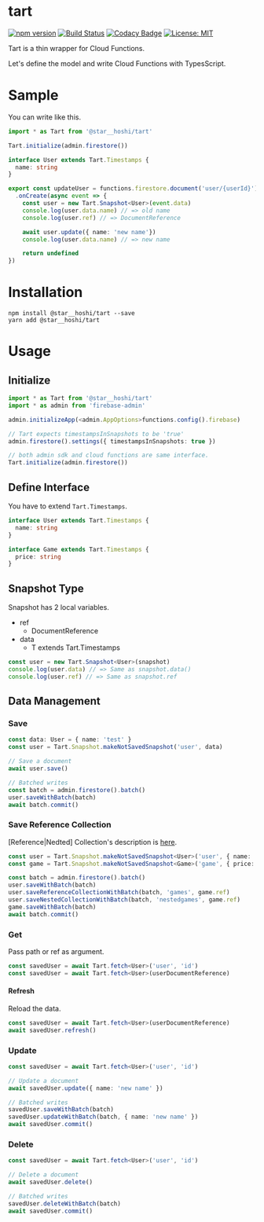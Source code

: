 # tart

[![npm version](https://badge.fury.io/js/%40star__hoshi%2Ftart.svg)](https://badge.fury.io/js/%40star__hoshi%2Ftart)
[![Build Status](https://travis-ci.org/starhoshi/tart.svg?branch=master)](https://travis-ci.org/starhoshi/tart)
[![Codacy Badge](https://api.codacy.com/project/badge/Grade/4f8b83b6113d4627a57500f993dce372)](https://www.codacy.com/app/kensuke1751/tart?utm_source=github.com&amp;utm_medium=referral&amp;utm_content=starhoshi/tart&amp;utm_campaign=Badge_Grade)
[![License: MIT](https://img.shields.io/badge/License-MIT-green.svg)](https://opensource.org/licenses/MIT)

Tart is a thin wrapper for Cloud Functions.

Let's define the model and write Cloud Functions with TypesScript.

# Sample

You can write like this.

```ts
import * as Tart from '@star__hoshi/tart'

Tart.initialize(admin.firestore())

interface User extends Tart.Timestamps {
  name: string
}

export const updateUser = functions.firestore.document('user/{userId}')
  .onCreate(async event => {
    const user = new Tart.Snapshot<User>(event.data)
    console.log(user.data.name) // => old name
    console.log(user.ref) // => DocumentReference

    await user.update({ name: 'new name'})
    console.log(user.data.name) // => new name

    return undefined
})
```

# Installation

```
npm install @star__hoshi/tart --save
yarn add @star__hoshi/tart
```

# Usage

## Initialize

```ts
import * as Tart from '@star__hoshi/tart'
import * as admin from 'firebase-admin'

admin.initializeApp(<admin.AppOptions>functions.config().firebase)

// Tart expects timestampsInSnapshots to be 'true'
admin.firestore().settings({ timestampsInSnapshots: true })

// both admin sdk and cloud functions are same interface.
Tart.initialize(admin.firestore())
```

## Define Interface

You have to extend `Tart.Timestamps`.

```ts
interface User extends Tart.Timestamps {
  name: string
}

interface Game extends Tart.Timestamps {
  price: string
}
```

## Snapshot Type

Snapshot has 2 local variables.

* ref
    * DocumentReference
* data
    * T extends Tart.Timestamps

```ts
const user = new Tart.Snapshot<User>(snapshot)
console.log(user.data) // => Same as snapshot.data()
console.log(user.ref) // => Same as snapshot.ref
```

## Data Management

### Save

```ts
const data: User = { name: 'test' }
const user = Tart.Snapshot.makeNotSavedSnapshot('user', data)

// Save a document
await user.save()

// Batched writes
const batch = admin.firestore().batch()
user.saveWithBatch(batch)
await batch.commit()
```

### Save Reference Collection

[Reference|Nedted] Collection's description is [here](https://github.com/1amageek/pring#nested-collection--reference-collection).

```ts
const user = Tart.Snapshot.makeNotSavedSnapshot<User>('user', { name: 'test' })
const game = Tart.Snapshot.makeNotSavedSnapshot<Game>('game', { price: 1000 })

const batch = admin.firestore().batch()
user.saveWithBatch(batch)
user.saveReferenceCollectionWithBatch(batch, 'games', game.ref)
user.saveNestedCollectionWithBatch(batch, 'nestedgames', game.ref)
game.saveWithBatch(batch)
await batch.commit()
```

### Get

Pass path or ref as argument.

```ts
const savedUser = await Tart.fetch<User>('user', 'id')
const savedUser = await Tart.fetch<User>(userDocumentReference)
```

#### Refresh

Reload the data.

```ts
const savedUser = await Tart.fetch<User>(userDocumentReference)
await savedUser.refresh()
```

### Update

```ts
const savedUser = await Tart.fetch<User>('user', 'id')

// Update a document
await savedUser.update({ name: 'new name' })

// Batched writes
savedUser.saveWithBatch(batch)
savedUser.updateWithBatch(batch, { name: 'new name' })
await savedUser.commit()
```

### Delete

```ts
const savedUser = await Tart.fetch<User>('user', 'id')

// Delete a document
await savedUser.delete()

// Batched writes
savedUser.deleteWithBatch(batch)
await savedUser.commit()
```
